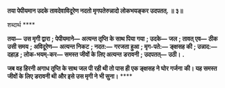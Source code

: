 **तया पेपीयमान उदके तावदेवाविदूरेण नदतो मृगपतेरुन्नादो लोकभयङ्कर उदपतत्. ॥ ३॥** 

शब्दार्थ **** 

**तया—** **उस मृगी द्वारा** **; पेपीयमाने—** **अत्यन्त तृप्ति के साथ पिया गया** **; उदके—** **जल** **; तावत् एव—** **ठीक उसी समय** **; अविदूरेण—** **अत्यन्त निकट** **; नदत:—** **गरजता हुआ** **; मृग-पते:—** **ङ्क्षसह की** **; उन्नाद:—** **दहाड़** **; लोक-भयम्-कर—** **समस्त जीवों के लिए अत्यन्त** **डरावनी** **; उदपतत्—** **उठी।** **.** 

**जब वह हिरनी अगाध तृप्ति के साथ जल पी रही थी तो पास ही एक ङ्क्षसह ने घोर गर्जना** **की। यह समस्त जीवों के लिए डरावनी थी और इसे उस मृगी ने भी सुना।** **** 